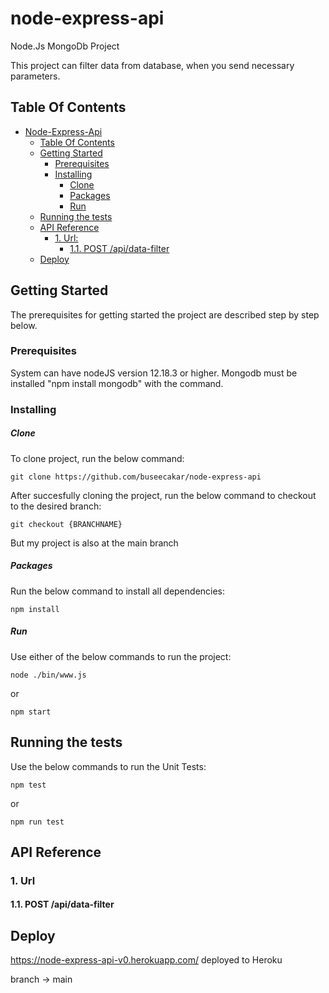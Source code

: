# node-express-api
Node.Js MongoDb Project

This project can filter data from database, when you send necessary parameters.


## Table Of Contents
- [Node-Express-Api](#node-express-api)
  - [Table Of Contents](#table-of-contents)
  - [Getting Started](#getting-started)
    - [Prerequisites](#prerequisites)
    - [Installing](#installing)
        - [Clone](#clone)
        - [Packages](#packages)
        - [Run](#run)
  - [Running the tests](#running-the-tests)
  - [API Reference](#api-reference)
    - [1. Url:](#1-Url)
      - [1.1. POST /api/data-filter](#11-post-api-data-filter)
  - [Deploy](#deploy)   


## Getting Started

The prerequisites for getting started the project are described step by step below.

### Prerequisites

System can have nodeJS version 12.18.3 or higher.
Mongodb must be installed "npm install mongodb" with the command.

### Installing

##### Clone

To clone project, run the below command:

    git clone https://github.com/buseecakar/node-express-api
             
After succesfully cloning the project, run the below command to checkout to the desired branch:

    git checkout {BRANCHNAME}  

But my project is also at the main branch


##### Packages

Run the below command to install all dependencies:

```
npm install
```


##### Run

Use either of the below commands to run the project:

```
node ./bin/www.js
```

or

```
npm start
```


## Running the tests

Use the below commands to run the Unit Tests:

```
npm test
```

or 

```
npm run test
```


## API Reference

### 1. Url

#### 1.1. POST /api/data-filter


## Deploy

https://node-express-api-v0.herokuapp.com/ deployed to Heroku

branch -> main
  

